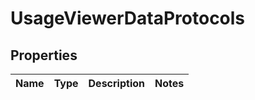 
# UsageViewerDataProtocols

## Properties
Name | Type | Description | Notes
------------ | ------------- | ------------- | -------------



